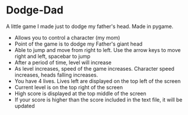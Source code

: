 # Dodge-Dad
A little game I made just to dodge my father's head. Made in pygame.

- Allows you to control a character (my mom)
- Point of the game is to dodge my Father's giant head
- Able to jump and move from right to left. Use the arrow keys to move right and left, spacebar to jump
- After a period of time, level will increase
- As level increases, speed of the game increases. Character speed increases, heads falling increases.
- You have 4 lives. Lives left are displayed on the top left of the screen
- Current level is on the top right of the screen
- High score is displayed at the top middle of the screen
- If your score is higher than the score included in the text file, it will be updated
